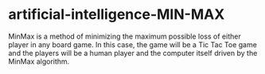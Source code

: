 # artificial-intelligence-MIN-MAX
MinMax is a method of minimizing the maximum possible loss of either player in any board game. In this case, the game will be a Tic Tac Toe game and the players will be a human player and the computer itself driven by the MinMax algorithm.

